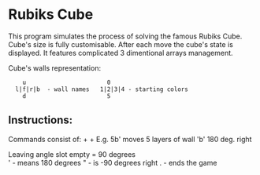 # Rubiks Cube

This program simulates the process of solving the famous Rubiks Cube. Cube's size is fully customisable. 
After each move the cube's state is displayed.
It features complicated 3 dimentional arrays management.

Cube's walls representation:

        u                       0
      l|f|r|b  - wall names   1|2|3|4 - starting colors
        d                       5

## Instructions:
  Commands consist of: <number of layers> + <wall name> + <angle>
  E.g. 5b' moves 5 layers of wall 'b' 180 deg. right
  
  Leaving angle slot empty = 90 degrees   
  ' - means 180 degrees
  " - is -90 degrees right
  . - ends the game

